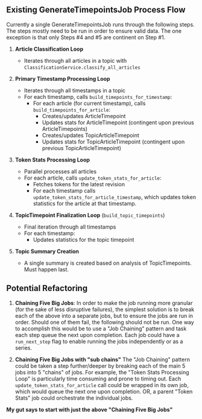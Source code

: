 ## Existing GenerateTimepointsJob Process Flow

Currently a single GenerateTimepointsJob runs through the following steps. The steps mostly need to be run in order to ensure valid data. The one exception is that only Steps #4 and #5 are continent on Step #1.

1. **Article Classification Loop**
   - Iterates through all articles in a topic with `ClassificationService.classify_all_articles`

2. **Primary Timestamp Processing Loop**
   - Iterates through all timestamps in a topic
   - For each timestamp, calls `build_timepoints_for_timestamp`:
       - For each article (for current timestamp), calls
       `build_timepoints_for_article`:
         - Creates/updates ArticleTimepoint
         - Updates stats for ArticleTimepoint (contingent upon previous ArticleTimepoints)
         - Creates/updates TopicArticleTimepoint
         - Updates stats for TopicArticleTimepoint (contingent upon previous TopicArticleTimepoint)

3. **Token Stats Processing Loop**
   - Parallel processes all articles
   - For each article, calls `update_token_stats_for_article`:
     - Fetches tokens for the latest revision
     - For each timestamp
 calls `update_token_stats_for_article_timestamp`, which updates token statistics for the article at that timestamp.

4. **TopicTimepoint Finalization Loop** (`build_topic_timepoints`)
   - Final iteration through all timestamps
   - For each timestamp:
     - Updates statistics for the topic timepoint

5. **Topic Summary Creation**
	- A single summary is created based on analysis of TopicTimepoints. Must happen last. 

     
## Potential Refactoring

1. **Chaining Five Big Jobs**: In order to make the job running more granular (for the sake of less disruptive failures), the simplest solution is to break each of the above into a separate jobs, but to ensure the jobs are run in order. Should one of them fail, the following should not be run. One way to accomplish this would be to use a "Job Chaining" pattern and task each step queue the next upon completion. Each job could have a `run_next_step` flag to enable running the jobs independently or as a series. 

2. **Chaining Five Big Jobs with "sub chains"** The "Job Chaining" pattern could be taken a step further/deeper by breaking each of the main 5 jobs into 5 "chains" of jobs. For example, the "Token Stats Processing Loop" is particularly time consuming and prone to timing out. Each `update_token_stats_for_article` call could be wrapped in its own job, which would queue the next one upon completion. OR, a parent "Token Stats" job could orchestrate the individual jobs.

**My gut says to start with just the above "Chaining Five Big Jobs"**

